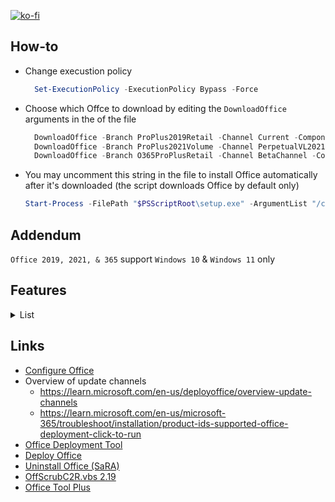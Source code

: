 [![ko-fi](https://www.ko-fi.com/img/githubbutton_sm.svg)](https://ko-fi.com/Q5Q51QUJC)

## How-to

* Change execustion policy

  ```powershell
    Set-ExecutionPolicy -ExecutionPolicy Bypass -Force
  ```

* Choose which Offce to download by editing the `DownloadOffice` arguments in the of the file

  ```powershell
    DownloadOffice -Branch ProPlus2019Retail -Channel Current -Components Word, Excel, PowerPoint
    DownloadOffice -Branch ProPlus2021Volume -Channel PerpetualVL2021 -Components Excel, Word
    DownloadOffice -Branch O365ProPlusRetail -Channel BetaChannel -Components Excel, OneDrive, Outlook, PowerPoint, Teams, Word
  ```

* You may uncomment this string in the file to install Office automatically after it's downloaded (the script downloads Office by default only)

  ```powershell
  Start-Process -FilePath "$PSScriptRoot\setup.exe" -ArgumentList "/configure `"$PSScriptRoot\Config.xml`"" -Wait
  ```

## Addendum

`Office 2019, 2021, & 365` support `Windows 10` & `Windows 11` only

## Features

<details>
  <summary>List</summary>

* General
* Remove diagnostics tracking scheduled tasks
* Do not send additional diagnostic and usage data to Microsoft
* Disable LinkedIn features in Office applications
* Turn off the cloud features
* Turn on Touch/Mouse Mode

* Word
  * Do not show the Start screen when application starts
  * Do not open e-mail attachments and other uneditable files in reading view
  * Disable Protected View for files originating from the Internet
  * Disable Protected View for files located in potentially unsafe locations
  * Disable Protected View for Outlook attachments
  * Show the ruler
  * Save AutoRecover information every 3 minutes
  * Enable the "Draw" tab
  * Enable the "Developer" tab
  * Remove Adobe Acrobat Pro DC COM Add-ins

* Excel
  * Do not show the Start screen when application starts
  * Disable Protected View for files originating from the Internet
  * Disable Protected View for files located in potentially unsafe locations
  * Disable Protected View for Outlook attachments
  * Save AutoRecover information every 3 minutes
  * Enable the "Draw" tab
  * Enable the "Developer" tab

</details>

## Links

* [Configure Office](https://config.office.com/deploymentsettings)
* Overview of update channels
  * <https://learn.microsoft.com/en-us/deployoffice/overview-update-channels>
  * <https://learn.microsoft.com/en-us/microsoft-365/troubleshoot/installation/product-ids-supported-office-deployment-click-to-run>
* [Office Deployment Tool](https://www.microsoft.com/en-us/download/details.aspx?id=49117)
* [Deploy Office](https://learn.microsoft.com/en-us/deployoffice/deployment-guide-microsoft-365-apps)
* [Uninstall Office (SaRA)](https://www.microsoft.com/en-us/download/100607)
* [OffScrubC2R.vbs 2.19](https://github.com/farag2/Office/tree/master/Office_Uninstall)
* [Office Tool Plus](https://github.com/YerongAI/Office-Tool)
